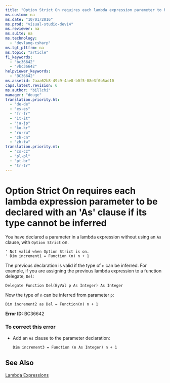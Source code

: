 ```yaml
---
title: "Option Strict On requires each lambda expression parameter to be declared with an &#39;As&#39; clause if its type cannot be inferred"
ms.custom: na
ms.date: "10/01/2016"
ms.prod: "visual-studio-dev14"
ms.reviewer: na
ms.suite: na
ms.technology: 
  - "devlang-csharp"
ms.tgt_pltfrm: na
ms.topic: "article"
f1_keywords: 
  - "bc36642"
  - "vbc36642"
helpviewer_keywords: 
  - "BC36642"
ms.assetid: 2aaa62b8-49c9-4ae8-b0f5-08e3f0b5ad10
caps.latest.revision: 6
ms.author: "billchi"
manager: "douge"
translation.priority.ht: 
  - "de-de"
  - "es-es"
  - "fr-fr"
  - "it-it"
  - "ja-jp"
  - "ko-kr"
  - "ru-ru"
  - "zh-cn"
  - "zh-tw"
translation.priority.mt: 
  - "cs-cz"
  - "pl-pl"
  - "pt-br"
  - "tr-tr"
---
```

# Option Strict On requires each lambda expression parameter to be declared with an &#39;As&#39; clause if its type cannot be inferred
You have declared a parameter in a lambda expression without using an `As` clause, with `Option Strict` on.  
  
```  
' Not valid when Option Strict is on.  
' Dim increment1 = Function (n) n + 1  
```  
  
 The previous declaration is valid if the type of `n` can be inferred. For example, if you are assigning the previous lambda expression to a function delegate, `Del`:  
  
```  
Delegate Function Del(ByVal p As Integer) As Integer  
```  
  
 Now the type of `n` can be inferred from parameter `p`:  
  
```  
Dim increment2 as Del = Function(n) n + 1  
```  
  
 **Error ID:** BC36642  
  
### To correct this error  
  
-   Add an `As` clause to the parameter declaration:  
  
    ```  
    Dim increment3 = Function (n As Integer) n + 1  
    ```  
  
## See Also  
 [Lambda Expressions](../Topic/Lambda%20Expressions%20\(Visual%20Basic\).md)